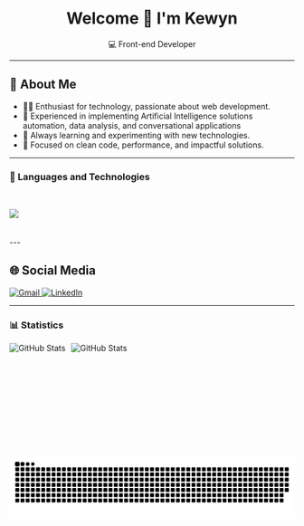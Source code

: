 <h1 align="center">Welcome 👋 I'm Kewyn</h1>
<p align="center">💻 Front-end Developer</p>

---

## 🚀 About Me

- 👨‍💻 Enthusiast for technology, passionate about web development.
- 🔌 Experienced in implementing Artificial Intelligence solutions automation, data analysis, and conversational          applications
- 🧠 Always learning and experimenting with new technologies.
- 🎯 Focused on clean code, performance, and impactful solutions.

---

### 🤖 Languages and Technologies
<br/>

<p>
  <img src="https://skillicons.dev/icons?i=html,css,js,php,laravel,tailwind,bootstrap,mysql,git,github"/>
</p>

<br/>
---
<h2>🌐 Social Media</h2>

<p>
  <a href="mailto:hallexkewyn@gmail.com" target="_blank">
    <img src="https://img.shields.io/badge/Email-D14836?style=for-the-badge&logo=gmail&logoColor=white" alt="Gmail"/>
  </a>
  <a href="https://www.linkedin.com/in/kewyn-almeida" target="_blank">
    <img src="https://img.shields.io/badge/LinkedIn-0077B5?style=for-the-badge&logo=linkedin&logoColor=white" alt="LinkedIn"/>
  </a>
</p>

---

### 📊 Statistics

<p>
  <img 
    align="left" 
    alt="GitHub Stats" 
    height="200" 
    style="padding-right: 10px;" 
    src="https://github-readme-stats.vercel.app/api?username=Kewyn-Hallex&show_icons=true&theme=tokyonight&include_all_commits=true&locale=pt-br" 
  />

<img 
      align="left" 
      alt="GitHub Stats" 
      height="200" 
      src="https://github-readme-stats.vercel.app/api/top-langs/?username=Kewyn-Hallex&theme=tokyonight&layout=compact&custom_title=Tecnologias&langs_count=9" 
  />
</p>
<picture>
    <source media="(prefers-color-scheme: dark)" srcset="https://raw.githubusercontent.com/sayydaviid/sayydaviid/output/github-contribution-grid-snake-dark.svg">
    <source media="(prefers-color-scheme: light)" srcset="https://raw.githubusercontent.com/sayydaviid/sayydaviid/output/github-contribution-grid-snake.svg">
    <img alt="github contribution grid snake animation" src="https://raw.githubusercontent.com/sayydaviid/sayydaviid/output/github-contribution-grid-snake.svg">
</picture>
